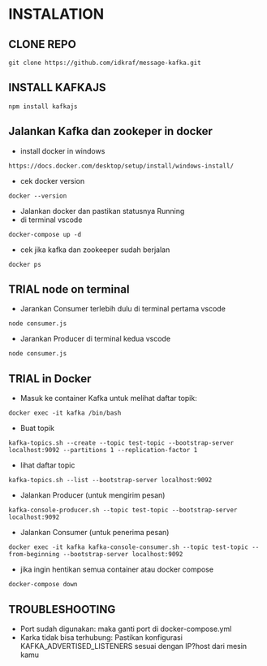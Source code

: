 # INSTALATION
## CLONE REPO
```
git clone https://github.com/idkraf/message-kafka.git
```

## INSTALL KAFKAJS
```
npm install kafkajs
```

## Jalankan Kafka dan zookeper in docker
- install docker in windows
```
https://docs.docker.com/desktop/setup/install/windows-install/
```
- cek docker version
```
docker --version
```
- Jalankan docker dan pastikan statusnya Running
- di terminal vscode
```
docker-compose up -d
```
- cek jika kafka dan zookeeper sudah berjalan
```
docker ps
```


## TRIAL node on terminal
- Jarankan Consumer terlebih dulu di terminal pertama vscode
```
node consumer.js
```
- Jarankan Producer di terminal kedua vscode
```
node consumer.js
```

## TRIAL in Docker
- Masuk ke container Kafka untuk melihat daftar topik:
```
docker exec -it kafka /bin/bash
```
- Buat topik
```
kafka-topics.sh --create --topic test-topic --bootstrap-server localhost:9092 --partitions 1 --replication-factor 1
```
- lihat daftar topic
```
kafka-topics.sh --list --bootstrap-server localhost:9092
```
- Jalankan Producer (untuk mengirim pesan)
```
kafka-console-producer.sh --topic test-topic --bootstrap-server localhost:9092
```
- Jalankan Consumer (untuk penerima pesan)
```
docker exec -it kafka kafka-console-consumer.sh --topic test-topic --from-beginning --bootstrap-server localhost:9092
```
- jika ingin hentikan semua container  atau docker compose
```
docker-compose down
```

## TROUBLESHOOTING
- Port sudah digunakan: maka ganti port di docker-compose.yml
- Karka tidak bisa terhubung: Pastikan konfigurasi KAFKA_ADVERTISED_LISTENERS sesuai dengan IP?host dari mesin kamu
